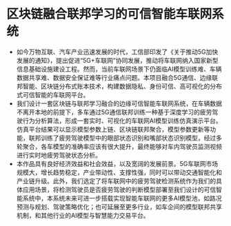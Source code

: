 # 区块链融合联邦学习的可信智能车联网系统

- 如今万物互联、汽车产业迅速发展的时代，工信部印发了《关于推动5G加快发展的通知》，提出促进“5G+车联网”协同发展，推动将车联网纳入国家新型信息基础设施建设工程。然而，当前车联网场景下仍面临AI模型训练难、车辆数据共享难、数据安全保证难等行业痛点问题。本项目融合5G通信、边缘联邦智能、区块链分布式账本技术，构建数据隐私、身份可信、高可视化的分布式可信智能的车联网平台。 
- 我们设计一套区块链与联邦学习融合的边缘可信智能车联网系统，在车辆数据不离开本地的前提下，多车通过5G通信联邦训练一种基于深度学习的疲劳驾驶行为分析算法，形成一套实时、可视化的车联网AI模型训练仿真演示平台。仿真平台结果可以显示模型参数上链、区块链联邦聚合，模型参数更新等功能，联邦训练了疲劳驾驶模型中的眼部状态识别和嘴部状态识别模型，经过多轮聚合，各车模型的准确率应该有很大提升，最终能够对车内驾驶员监测视频进行实时地疲劳驾驶状态分析。
- 本作品具有良好经济效益和社会效益，以及宽阔的发展前景。5G车联网市场规模大，增长趋势稳定，产业带动性、支撑性强，同时可以带动交通智能化和产业链升级。此外，我们选定了将车联网中的疲劳驾驶检测系统作为我们的具体应用场景，将检测驾驶员是否疲劳驾驶的判断模型部署至我们设计的可信智能系统中，本系统未来可进一步搭载实现智能车联网的更多AI模型池，如路况预测与规划、驾驶策略优化；也可延展至更多行业，如车企间的模型联邦共享机制，和其他行业的AI模型与智慧能力交易平台。
